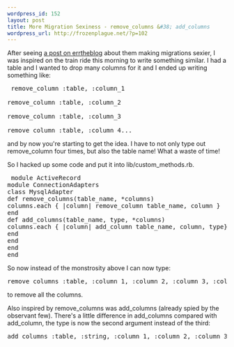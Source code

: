 ```yaml
--- 
wordpress_id: 152
layout: post
title: More Migration Sexiness - remove_columns &#38; add_columns
wordpress_url: http://frozenplague.net/?p=102
---
```

After seeing <a href="http://errtheblog.com/posts/51-sexy-migrations">a post on errtheblog</a> about them making migrations sexier, I was inspired on the train ride this morning to write something similar. I had a table and I wanted to drop many columns for it and I ended up writing something like:
<pre lang="ruby"> remove_column :table, :column_1

remove_column :table, :column_2

remove_column :table, :column_3

remove_column :table, :column_4...</pre>
and by now you're starting to get the idea. I have to not only type out remove_column four times, but also the table name! What a waste of time!

So I hacked up some code and put it into lib/custom_methods.rb.

<pre lang="ruby"> module ActiveRecord
module ConnectionAdapters
class MysqlAdapter
def remove_columns(table_name, *columns)
columns.each { |column| remove_column table_name, column }
end
def add_columns(table_name, type, *columns)
columns.each { |column| add_column table_name, column, type}
end
end
end
end</pre>

So now instead of the monstrosity above I can now type:

<pre lang='ruby'>remove_columns :table, :column_1, :column_2, :column_3, :column_4</pre>

to remove all the columns.

Also inspired by remove_columns was add_columns (already spied by the observant few). There's a little difference in add_columns compared with add_column, the type is now the second argument instead of the third:

<pre lang='ruby'>add_columns :table, :string, :column_1, :column_2, :column_3</pre>
